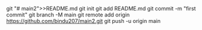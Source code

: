 git "# main2">>README.md
git init
git add README.md
git commit -m "first commit"
git branch -M main
git remote add origin https://github.com/bindu207/main2.git
git push -u origin main
